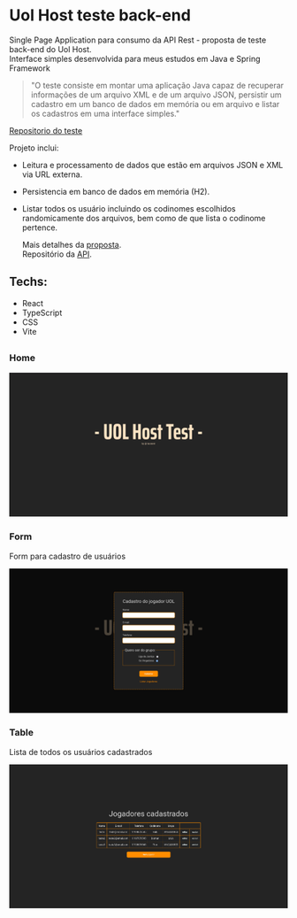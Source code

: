 # Uol Host teste back-end
Single Page Application para consumo da API Rest - proposta de teste back-end do Uol Host. <br />
Interface simples desenvolvida para meus estudos em Java e Spring Framework

> "O teste consiste em montar uma aplicação Java capaz de recuperar informações de um arquivo XML e de um arquivo JSON, persistir um cadastro em um banco de dados em memória ou em arquivo e listar os cadastros em uma interface simples." <br />

[Repositorio do teste](https://github.com/uolhost/test-backEnd-Java) <br />

Projeto inclui:
- Leitura e processamento de dados que estão em arquivos JSON e XML via URL externa.
- Persistencia em banco de dados em memória (H2). 
- Listar todos os usuário incluindo os codinomes escolhidos randomicamente dos arquivos, bem como de que lista o codinome pertence.

  Mais detalhes da [proposta](https://github.com/uolhost/test-backEnd-Java). <br />
  Repositório da [API](https://github.com/lucasvir/uolhost-test).

## Techs:
  - React
  - TypeScript
  - CSS
  - Vite

## 

### Home

![Home](github/imgs/spa_1.png)

### Form
Form para cadastro de usuários

![Form](github/imgs/spa_2.png)

### Table
Lista de todos os usuários cadastrados

![Table](github/imgs/spa_3.png)
